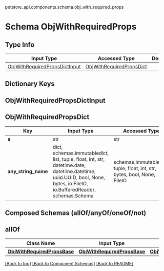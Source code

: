 petstore_api.components.schema.obj_with_required_props
# Schema ObjWithRequiredProps

## Type Info
Input Type | Accessed Type | Description | Notes
------------ | ------------- | ------------- | -------------
[ObjWithRequiredPropsDictInput](#objwithrequiredpropsdictinput) | [ObjWithRequiredPropsDict](#objwithrequiredpropsdict) |  |

## Dictionary Keys
## ObjWithRequiredPropsDictInput
## ObjWithRequiredPropsDict

Key | Input Type | Accessed Type | Description | Notes
------------ | ------------- | ------------- | ------------- | -------------
**a** | str | str |  |
**any_string_name** | dict, schemas.immutabledict, list, tuple, float, int, str, datetime.date, datetime.datetime, uuid.UUID, bool, None, bytes, io.FileIO, io.BufferedReader, schemas.Schema | schemas.immutabledict, tuple, float, int, str, bytes, bool, None, FileIO | any string name can be used but the value must be the correct type | [optional]

## Composed Schemas (allOf/anyOf/oneOf/not)
## allOf
Class Name | Input Type | Accessed Type | Description | Notes
------------- | ------------- | ------------- | ------------- | -------------
[**ObjWithRequiredPropsBase**](obj_with_required_props_base.md) | [**ObjWithRequiredPropsBase**](obj_with_required_props_base.md) | [**ObjWithRequiredPropsBase**](obj_with_required_props_base.md) |  |

[[Back to top]](#top) [[Back to Component Schemas]](../../../README.md#Component-Schemas) [[Back to README]](../../../README.md)
